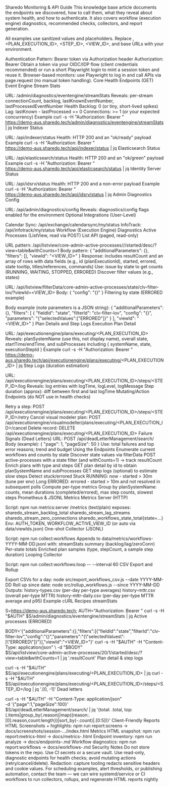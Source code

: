 Sharedo Monitoring & API Guide
This knowledge base article documents the endpoints we discovered, how to call them, what they reveal about system health, and how to authenticate. It also covers workflow (execution engine) diagnostics, recommended checks, collectors, and report generation.

All examples use sanitized values and placeholders. Replace <TOKEN>, <PLAN_EXECUTION_ID>, <STEP_ID>, <VIEW_ID>, and base URLs with your environment.

Authentication
Pattern: Bearer token via Authorization header
Authorization: Bearer <TOKEN>
Obtain a token via your OIDC/IDP flow (client credentials recommended) or run a short Playwright login to mint a session token and reuse it.
Browser-based monitors: use Playwright to log in and call APIs via page.request (no manual token handling).
Core Health Endpoints (GET)
Event Engine Stream Stats

URL: /admin/diagnostics/eventengine/streamStats
Reveals: per-stream connectionCount, backlog, lastKnownEventNumber, lastProcessedEventNumber
Health
Backlog: 0 (or tiny, short-lived spikes)
Lag: lastKnown - lastProcessed == 0
Connections: >= 1 (or your expected concurrency)
Example
curl -s -H "Authorization: Bearer <TOKEN>" \
  https://demo-aus.sharedo.tech/admin/diagnostics/eventengine/streamStats | jq
Indexer Status

URL: /api/indexer/status
Health: HTTP 200 and an "ok/ready" payload
Example
curl -s -H "Authorization: Bearer <TOKEN>" \
  https://demo-aus.sharedo.tech/api/indexer/status | jq
Elasticsearch Status

URL: /api/elasticsearch/status
Health: HTTP 200 and an "ok/green" payload
Example
curl -s -H "Authorization: Bearer <TOKEN>" \
  https://demo-aus.sharedo.tech/api/elasticsearch/status | jq
Identity Server Status

URL: /api/idsrv/status
Health: HTTP 200 and a non-error payload
Example
curl -s -H "Authorization: Bearer <TOKEN>" \
  https://demo-aus.sharedo.tech/api/idsrv/status | jq
Admin Diagnostics Config

URL: /api/admin/diagnostics/config
Reveals: diagnostics/config flags enabled for the environment
Optional Integrations (User-Level)

Calendar Sync: /api/exchange/calendarsync/my/status
InfoTrack: /api/infotrack/my/status
Workflow (Execution Engine) Diagnostics
Active Processes (ListView, read via POST)
List API (paged, read-only)

URL pattern: /api/listview/core-admin-active-processes/<pageSize>/<page>/started/desc/?view=table&withCounts=1
Body pattern:
{
  "additionalParameters": {},
  "filters": [],
  "viewId": "<VIEW_ID>"
}
Response: includes resultCount and an array of rows with data fields (e.g., id (planExecutionId), started, errored, state tooltip, titles/references, commands)
Use: issue by state to get counts (RUNNING, WAITING, STOPPED, ERRORED)
Discover filter values (e.g., states)

URL: /api/listview/filterData/core-admin-active-processes/state/clv-filter-lov/?viewId=<VIEW_ID>
Body: { "config": "{}" }
Filtering by state (ERRORED example)

Body example (note parameters is a JSON string):
{
  "additionalParameters": {},
  "filters": [
    {
      "fieldId": "state",
      "filterId": "clv-filter-lov",
      "config": "{}",
      "parameters": "{\"selectedValues\":[\"ERRORED\"]}"
    }
  ],
  "viewId": "<VIEW_ID>"
}
Plan Details and Step Logs
Execution Plan Detail

URL: /api/executionengine/plans/executing/<PLAN_EXECUTION_ID>
Reveals: planSystemName (use this, not display name), overall state, startTime/endTime, and subProcesses including { systemName, state, executionStepId }
Example
curl -s -H "Authorization: Bearer <TOKEN>" \
  https://demo-aus.sharedo.tech/api/executionengine/plans/executing/<PLAN_EXECUTION_ID> | jq
Step Logs (duration estimation)

URL: /api/executionengine/plans/executing/<PLAN_EXECUTION_ID>/steps/<STEP_ID>/log
Reveals: log entries with logTime, logLevel, logMessage
Step duration (approx): diff between first and last logTime
Mutating/Action Endpoints (do NOT use in health checks)

Retry a step: POST /api/executionengine/plans/executing/<PLAN_EXECUTION_ID>/steps/<STEP_ID>/retry
Cancel visual modeler plan: POST /api/executionengine/visualmodeller/plans/executing/<PLAN_EXECUTION_ID>/cancel
Delete record: DELETE /api/executionengine/plans/executing/<PLAN_EXECUTION_ID>
Failure Signals (Dead Letters)
URL: POST /api/deadLetterManagement/search/
Body (example): { "page": 1, "pageSize": 50 }
Use: total failures and top error reasons; trend and budget
Using the Endpoints
Enumerate current workflows and counts by state
Discover state values via filterData
POST active-processes with a state filter (and withCounts=1) → track resultCount
Enrich plans with type and steps
GET plan detail by id to obtain planSystemName and subProcesses
GET step logs (optional) to estimate slow steps
Detect stuck/errored
Stuck RUNNING: now - started > 30m (tune per env)
Long ERRORED: errored - started > 10m and not resolved in subsequent polls
Compute per-type metrics
Group by planSystemName: counts, mean durations (completed/errored), max step counts, slowest steps
Prometheus & JSONL Metrics
Metrics Server (HTTP)

Script: npm run metrics:server
/metrics (text/plain) exposes:
sharedo_stream_backlog_total
sharedo_stream_lag_streams
sharedo_stream_zero_connections
sharedo_workflows_state_total{state=...}
Env: AUTH_TOKEN, WORKFLOW_ACTIVE_VIEW_ID (or auto via data/viewIds.json)
One-shot Collector (JSONL)

Script: npm run collect:workflows
Appends to data/metrics/workflows-YYYY-MM-DD.jsonl with:
streamStats summary (backlog/lag/zeroConn)
Per-state totals
Enriched plan samples (type, stepCount, a sample step duration)
Looping Collector

Script: npm run collect:workflows:loop -- --interval 60
CSV Export and Rollup

Export CSVs for a day: node src/export_workflows_csv.js --date YYYY-MM-DD
Roll up since date: node src/rollup_workflows.js --since YYYY-MM-DD
Outputs:
history-types.csv (per-day per-type averages)
history-mttr.csv (overall per-type MTTR)
history-mttr-daily.csv (per-day per-type MTTR average and p95)
Example cURL Recipes
streamStats

S=https://demo-aus.sharedo.tech; AUTH="Authorization: Bearer <TOKEN>"
curl -s -H "$AUTH" $S/admin/diagnostics/eventengine/streamStats | jq
Active processes (ERRORED)

BODY='{"additionalParameters":{},"filters":[{"fieldId":"state","filterId":"clv-filter-lov","config":"{}","parameters":"{\\"selectedValues\\":[\\"ERRORED\\"]}"}],"viewId":"<VIEW_ID>"}'
curl -s -H "$AUTH" -H "Content-Type: application/json" \
  -d "$BODY" \
  $S/api/listview/core-admin-active-processes/20/1/started/desc/?view=table&withCounts=1 | jq '.resultCount'
Plan detail & step logs

curl -s -H "$AUTH" $S/api/executionengine/plans/executing/<PLAN_EXECUTION_ID> | jq
curl -s -H "$AUTH" $S/api/executionengine/plans/executing/<PLAN_EXECUTION_ID>/steps/<STEP_ID>/log | jq '.[0, -1]'
Dead letters

curl -s -H "$AUTH" -H "Content-Type: application/json" \
  -d '{"page":1,"pageSize":100}' \
  $S/api/deadLetterManagement/search/ | jq '{total: .total, top:(.items|group_by(.reason)|map({reason:.[0].reason,count:length})|sort_by(-.count)|.[0:5])}'
Client-Friendly Reports
HTML Screenshots + highlights: npm run report:screens → docs/screenshots/session-…/index.html
Metrics HTML snapshot: npm run report:metrics-html → docs/metrics-<timestamp>.html
Endpoint inventory: npm run analyze → docs/endpoints-<timestamp>.md
Workflow diagnostics: npm run report:workflows → docs/workflows-<timestamp>.md
Security Notes
Do not store tokens in the repo. Use CI secrets or a secure vault.
Use read-only, diagnostic endpoints for health checks; avoid mutating actions (retry/cancel/delete).
Redaction: capture tooling redacts sensitive headers and cookie values.
For scheduling examples, alert thresholds, or publishing automation, contact the team — we can wire systemd/service or CI workflows to run collectors, rollups, and regenerate HTML reports nightly